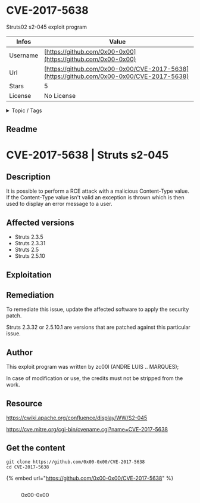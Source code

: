 # CVE-2017-5638

Struts02 s2-045 exploit program

| Infos    | Value                                                              |
| -------- | -------------------------------------------------------------------|
| Username | [https://github.com/0x00-0x00](https://github.com/0x00-0x00) |
| Url      | [https://github.com/0x00-0x00/CVE-2017-5638](https://github.com/0x00-0x00/CVE-2017-5638)                                               |
| Stars    | 5                                                          |
| License  | No License                                                        |

<details>

<summary>Topic / Tags</summary>



</details>

## Readme

# CVE-2017-5638 | Struts s2-045

## Description
It is possible to perform a RCE attack with a malicious Content-Type value. If the Content-Type value isn't valid an exception is thrown which is then used to display an error message to a user.

## Affected versions
* Struts 2.3.5
* Struts 2.3.31
* Struts 2.5
* Struts 2.5.10

## Exploitation

## Remediation
To remediate this issue, update the affected software to apply the security patch.

Struts 2.3.32 or 2.5.10.1 are versions that are patched against this particular issue.

## Author
This exploit program was written by zc00l (ANDRE LUIS .. MARQUES); 

In case of modification or use, the credits must not be stripped from the work.

## Resource
https://cwiki.apache.org/confluence/display/WW/S2-045

https://cve.mitre.org/cgi-bin/cvename.cgi?name=CVE-2017-5638



## Get the content

```
git clone https://github.com/0x00-0x00/CVE-2017-5638
cd CVE-2017-5638
```

{% embed url="https://github.com/0x00-0x00/CVE-2017-5638" %}

<figure><img src="https://avatars.githubusercontent.com/u/23364530?v=4" alt=""><figcaption><p>0x00-0x00</p></figcaption></figure>
